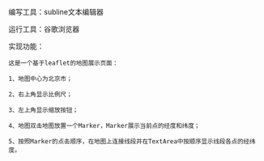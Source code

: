 编写工具：subline文本编辑器

运行工具：谷歌浏览器

实现功能：

	这是一个基于leaflet的地图展示页面：
	
	1、地图中心为北京市；
	
	2、右上角显示比例尺；
	
	3、左上角显示缩放按钮；
	
	4、地图双击地图放置一个Marker，Marker展示当前点的经度和纬度；
	
	5、按照Marker的点击顺序，在地图上连接线段并在TextArea中按顺序显示线段各点的经纬度。
